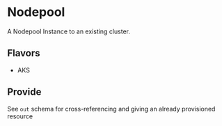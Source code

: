 # Nodepool


A Nodepool Instance to an existing cluster.

## Flavors

- AKS

## Provide

See `out` schema for cross-referencing and giving an already provisioned resource
